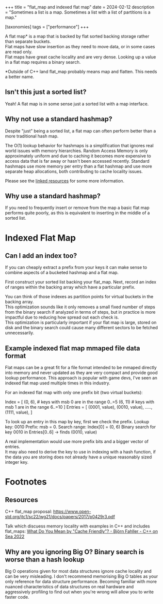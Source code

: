 +++
title = "flat_map and indexed flat map"
date = 2024-02-12
description = "Sometimes a list is a map. Sometimes a list with a list of partitions is a map."

[taxonomies]
tags = ["performance"]
+++

A flat map* is a map that is backed by flat sorted backing storage rather than separate buckets.  
Flat maps have slow insertion as they need to move data, or in some cases are read only.  
Flat maps have great cache locality and are very dense. Looking up a value in a flat map requires a binary search.

*Outside of C++ land flat_map probably means map and flatten. This needs a better name.

## Isn't this just a sorted list?

Yeah! A flat map is in some sense just a sorted list with a map interface.

## Why not use a standard hashmap?

Despite "just" being a sorted list, a flat map can often perform better than a more traditional hash map.

The O(1) lookup behavior for hashmaps is a simplification that ignores real world issues with memory hierarchies. Random Access Memory is only approximately uniform and due to caching it becomes more expensive to access data that is far away or hasn't been accessed recently.
Standard hashmaps use more memory per entry than a flat hashmap and use more separate heap allocations, both contributing to cache locality issues.

Please see the [linked resources](#resources) for some more information.

## Why use a standard hashmap?

If you need to frequently insert or remove from the map a basic flat map performs quite poorly, as this is equivalent to inserting in the middle of a sorted list.

# Indexed Flat Map

## Can I add an index too?

If you can cheaply extract a prefix from your keys it can make sense to combine aspects of a bucketed hashmap and a flat map.

First construct your sorted list backing your flat_map. Next, record an index of ranges within the backing array which have a particular prefix.

You can think of those indexes as partition points for virtual buckets in the backing array.  
This optimization sounds like it only removes a small fixed number of steps from the binary search if analyzed in terms of steps, but in practice is more impactful due to reducing how spread out each check is.  
This optimization is particularly important if your flat map is large, stored on disk and the binary search could cause many different sectors to be fetched unnecessarily.  

## Example indexed flat map mmaped file data format

Flat maps can be a great fit for a file format intended to be mmaped directly into memory and never updated as they are very compact and provide good lookup performance. This approach is popular with game devs, I've seen an indexed flat map used multiple times in this industry.

For an indexed flat map with only one prefix bit (two virtual buckets):

Index = [
    (0, 6), # keys with msb 0 are in the range 0..=5
    (6, 11) # keys with msb 1 are in the range 6..=10
]
Entries = [
    (0001, value),
    (0010, value),
    .....,
    (1111, value),
]

To look up an entry in this map by key, first we check the prefix.
Lookup key: 0010
Prefix: msb = 0.
Search range: Index[0] = (0, 6)
Binary search for key 0010 in Entries[0..6] -> finds (0010, value)

A real implementation would use more prefix bits and a bigger vector of entries.  
It may also need to derive the key to use in indexing with a hash function, if the data you are storing does not already have a unique reasonably sized integer key.

# Footnotes

## Resources

C++ flat_map proposal: https://www.open-std.org/jtc1/sc22/wg21/docs/papers/2017/p0429r3.pdf

Talk which discuess memory locality with examples in C++ and includes flat_maps: [What Do You Mean by "Cache Friendly"? - Björn Fahller - C++ on Sea 2022](https://www.youtube.com/watch?v=yyNWKHoDtMs)

## Why are you ignoring Big O? Binary search is worse than a hash lookup

Big O operations given for most data structures ignore cache locality and can be very misleading. I don't recommend memorising Big O tables as your only reference for data structure performance. Becoming familiar with more nuanced characteristics of data structures on real hardware and aggressively profiling to find out when you're wrong will allow you to write faster code.
